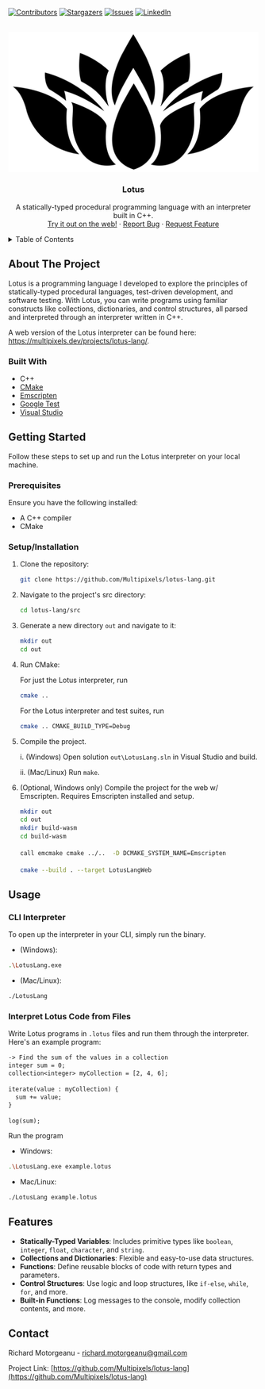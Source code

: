 [![Contributors][contributors-shield]][contributors-url]
[![Stargazers][stars-shield]][stars-url]
[![Issues][issues-shield]][issues-url]
[![LinkedIn][linkedin-shield]][linkedin-url]

<br />
<div align="center">
  <a href="https://github.com/Multipixels/lotus-lang" >
    <picture>
      <source media="(prefers-color-scheme: dark)" srcset="repo/white-lotus.svg" width=130px>
      <source media="(prefers-color-scheme: light)" srcset="repo/lotus.svg" width=130px>
      <img src="repo/lotus.svg">
  </picture>
  </a>
  <h3 align="center">Lotus</h3>
  <p align="center">
    A statically-typed procedural programming language with an interpreter built in C++.
    <br />
    <a href="https://multipixels.dev/projects/lotus-lang/">Try it out on the web!</a>
    ·
    <a href="https://github.com/Multipixels/Keep-Talking-and-Nobody-Explodes-Bot/issues">Report Bug</a>
    ·
    <a href="https://github.com/Multipixels/Keep-Talking-and-Nobody-Explodes-Bot/issues">Request Feature</a>
  </p>
</div>

<details>
  <summary>Table of Contents</summary>
  <ol>
    <li>
      <a href="#about-the-project">About The Project</a>
      <ul>
        <li><a href="#built-with">Built With</a></li>
      </ul>
    </li>
    <li>
      <a href="#getting-started">Getting Started</a>
      <ul>
        <li><a href="#prerequisites">Prerequisites</a></li>
        <li><a href="#installation">Installation</a></li>
      </ul>
    </li>
    <li><a href="#usage">Usage</a></li>
    <li><a href="#features">Features</a></li>
    <li><a href="#roadmap">Roadmap</a></li>
    <li><a href="#contact">Contact</a></li>
  </ol>
</details>

## About The Project

Lotus is a programming language I developed to explore the principles of statically-typed procedural languages, test-driven development, and software testing. With Lotus, you can write programs using familiar constructs like collections, dictionaries, and control structures, all parsed and interpreted through an interpreter written in C++.

A web version of the Lotus interpreter can be found here: <https://multipixels.dev/projects/lotus-lang/>.

### Built With

* C++
* [CMake](https://cmake.org/)
* [Emscripten](https://emscripten.org/)
* [Google Test](https://google.github.io/googletest/)
* [Visual Studio](https://visualstudio.microsoft.com/)

## Getting Started

Follow these steps to set up and run the Lotus interpreter on your local machine.

### Prerequisites

Ensure you have the following installed:

* A C++ compiler
* CMake

### Setup/Installation

1. Clone the repository:
   ```sh
   git clone https://github.com/Multipixels/lotus-lang.git
   ```
2. Navigate to the project's src directory:
   ```sh
   cd lotus-lang/src
   ```
3. Generate a new directory `out` and navigate to it:
   ```sh
   mkdir out
   cd out
   ```
4. Run CMake:
   
   For just the Lotus interpreter, run
   ```sh
   cmake ..
   ```
   For the Lotus interpreter and test suites, run
   ```sh
   cmake .. CMAKE_BUILD_TYPE=Debug
   ```
   
5. Compile the project.
   
   i. (Windows) Open solution `out\LotusLang.sln` in Visual Studio and build.
   
   ii. (Mac/Linux) Run `make`.

6. (Optional, Windows only) Compile the project for the web w/ Emscripten. Requires Emscripten installed and setup.
   ```sh
   mkdir out
   cd out
   mkdir build-wasm
   cd build-wasm
   
   call emcmake cmake ../..  -D DCMAKE_SYSTEM_NAME=Emscripten
   
   cmake --build . --target LotusLangWeb
   ```

## Usage

### CLI Interpreter

To open up the interpreter in your CLI, simply run the binary.

- (Windows):
```sh
.\LotusLang.exe
```

- (Mac/Linux):
```sh
./LotusLang
```

### Interpret Lotus Code from Files

Write Lotus programs in `.lotus` files and run them through the interpreter. Here's an example program:

```lotus
-> Find the sum of the values in a collection
integer sum = 0;
collection<integer> myCollection = [2, 4, 6];

iterate(value : myCollection) {
  sum += value;
}

log(sum);
```

Run the program

- Windows:
```sh
.\LotusLang.exe example.lotus
```
- Mac/Linux:
```sh
./LotusLang example.lotus
```

## Features

- **Statically-Typed Variables**: Includes primitive types like `boolean`, `integer`, `float`, `character`, and `string`.
- **Collections and Dictionaries**: Flexible and easy-to-use data structures.
- **Functions**: Define reusable blocks of code with return types and parameters.
- **Control Structures**: Use logic and loop structures, like `if-else`, `while`, `for`, and more.
- **Built-in Functions**: Log messages to the console, modify collection contents, and more.

## Contact

Richard Motorgeanu - richard.motorgeanu@gmail.com

Project Link: [https://github.com/Multipixels/lotus-lang](https://github.com/Multipixels/lotus-lang)

[contributors-shield]: https://img.shields.io/github/contributors/Multipixels/lotus-lang.svg?style=for-the-badge
[contributors-url]: https://github.com/Multipixels/lotus-lang/graphs/contributors
[stars-shield]: https://img.shields.io/github/stars/Multipixels/lotus-lang.svg?style=for-the-badge
[stars-url]: https://github.com/Multipixels/lotus-lang/stargazers
[issues-shield]: https://img.shields.io/github/issues/Multipixels/lotus-lang.svg?style=for-the-badge
[issues-url]: https://github.com/Multipixels/lotus-lang/issues
[linkedin-shield]: https://img.shields.io/badge/-LinkedIn-black.svg?style=for-the-badge&logo=linkedin&colorB=555
[linkedin-url]: https://www.linkedin.com/in/richard-motorgeanu/

